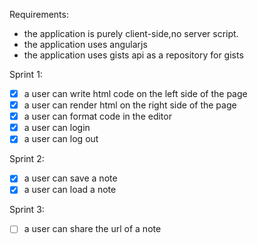 Requirements:
- the application is purely client-side,no server script.
- the application uses angularjs
- the application uses gists api as a repository for gists


Sprint 1:

-[X] a user can write html code on the left side of the page
-[X] a user can render html on the right side of the page
-[X] a user can format code in the editor
-[X] a user can login
-[X] a user can log out

Sprint 2:

-[X] a user can save a note
-[X] a user can load a note

Sprint 3:
-[ ] a user can share the url of a note
